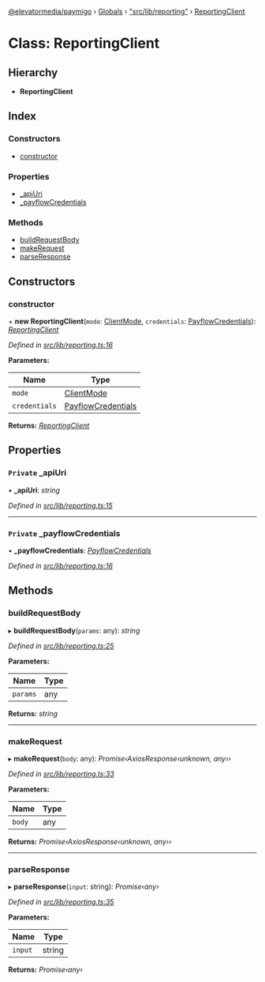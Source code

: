 [@elevatormedia/paymigo](../README.md) › [Globals](../globals.md) › ["src/lib/reporting"](../modules/_src_lib_reporting_.md) › [ReportingClient](_src_lib_reporting_.reportingclient.md)

# Class: ReportingClient

## Hierarchy

-   **ReportingClient**

## Index

### Constructors

-   [constructor](_src_lib_reporting_.reportingclient.md#constructor)

### Properties

-   [\_apiUri](_src_lib_reporting_.reportingclient.md#private-_apiuri)
-   [\_payflowCredentials](_src_lib_reporting_.reportingclient.md#private-_payflowcredentials)

### Methods

-   [buildRequestBody](_src_lib_reporting_.reportingclient.md#buildrequestbody)
-   [makeRequest](_src_lib_reporting_.reportingclient.md#makerequest)
-   [parseResponse](_src_lib_reporting_.reportingclient.md#parseresponse)

## Constructors

### constructor

\+ **new ReportingClient**(`mode`: [ClientMode](../modules/_src_types_client_.md#clientmode), `credentials`: [PayflowCredentials](../modules/_src_types_client_.md#payflowcredentials)): _[ReportingClient](_src_lib_reporting_.reportingclient.md)_

_Defined in [src/lib/reporting.ts:16](https://github.com/ELEVATORmedia/paymigo/blob/a9a7ad7/src/lib/reporting.ts#L16)_

**Parameters:**

| Name          | Type                                                                      |
| ------------- | ------------------------------------------------------------------------- |
| `mode`        | [ClientMode](../modules/_src_types_client_.md#clientmode)                 |
| `credentials` | [PayflowCredentials](../modules/_src_types_client_.md#payflowcredentials) |

**Returns:** _[ReportingClient](_src_lib_reporting_.reportingclient.md)_

## Properties

### `Private` \_apiUri

• **\_apiUri**: _string_

_Defined in [src/lib/reporting.ts:15](https://github.com/ELEVATORmedia/paymigo/blob/a9a7ad7/src/lib/reporting.ts#L15)_

---

### `Private` \_payflowCredentials

• **\_payflowCredentials**: _[PayflowCredentials](../modules/_src_types_client_.md#payflowcredentials)_

_Defined in [src/lib/reporting.ts:16](https://github.com/ELEVATORmedia/paymigo/blob/a9a7ad7/src/lib/reporting.ts#L16)_

## Methods

### buildRequestBody

▸ **buildRequestBody**(`params`: any): _string_

_Defined in [src/lib/reporting.ts:25](https://github.com/ELEVATORmedia/paymigo/blob/a9a7ad7/src/lib/reporting.ts#L25)_

**Parameters:**

| Name     | Type |
| -------- | ---- |
| `params` | any  |

**Returns:** _string_

---

### makeRequest

▸ **makeRequest**(`body`: any): _Promise‹AxiosResponse‹unknown, any››_

_Defined in [src/lib/reporting.ts:33](https://github.com/ELEVATORmedia/paymigo/blob/a9a7ad7/src/lib/reporting.ts#L33)_

**Parameters:**

| Name   | Type |
| ------ | ---- |
| `body` | any  |

**Returns:** _Promise‹AxiosResponse‹unknown, any››_

---

### parseResponse

▸ **parseResponse**(`input`: string): _Promise‹any›_

_Defined in [src/lib/reporting.ts:35](https://github.com/ELEVATORmedia/paymigo/blob/a9a7ad7/src/lib/reporting.ts#L35)_

**Parameters:**

| Name    | Type   |
| ------- | ------ |
| `input` | string |

**Returns:** _Promise‹any›_
